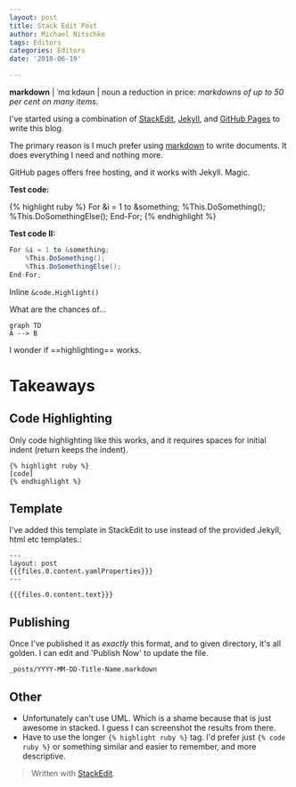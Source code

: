 ```yaml
---
layout: post
title: Stack Edit Post
author: Michael Nitschke
tags: Editors
categories: Editors
date: '2018-06-19'

---
```



**markdown** |  ˈmɑːkdəʊn  | 
noun 
a reduction in price: *markdowns of up to 50 per cent  on  many items.*

I've started using a combination of [StackEdit](https://stackedit.io/), [Jekyll](https://jekyllrb.com), and [GitHub Pages](https://pages.github.com) to write this blog.

The primary reason is I much prefer using [markdown](https://en.wikipedia.org/wiki/Markdown) to write documents. It does everything I need and nothing more.

GitHub pages offers free hosting, and it works with Jekyll. Magic.

**Test code:**

{% highlight ruby %}
For &i = 1 to &something;
    %This.DoSomething();
    %This.DoSomethingElse();
End-For;
{% endhighlight %}

**Test code II:**
```Java
For &i = 1 to &something;
    %This.DoSomething();
    %This.DoSomethingElse();
End-For;
```

Inline ```&code.Highlight()```

What are the chances of...

```mermaid
graph TD
A --> B
```

I wonder if ==highlighting== works.

# Takeaways

## Code Highlighting

Only code highlighting like this works, and it requires spaces for initial indent (return keeps the indent).

```
{% highlight ruby %}
[code]
{% endhighlight %}
```
## Template
I've added this template in StackEdit to use instead of the provided Jekyll, html etc templates.:
```
---  
layout: post  
{{{files.0.content.yamlProperties}}}  
---  
  
{{{files.0.content.text}}}
```
## Publishing
Once I've published it as *exactly* this format, and to given directory, it's all golden. I can edit and 'Publish Now' to update the file.

    _posts/YYYY-MM-DD-Title-Name.markdown

## Other

- Unfortunately can't use UML. Which is a shame because that is just awesome in stacked. I guess I can screenshot the results from there.
- Have to use the longer ```{% highlight ruby %}``` tag. I'd prefer just ```{% code ruby %}``` or something similar and easier to remember, and more descriptive.


> Written with [StackEdit](https://stackedit.io/).

